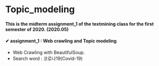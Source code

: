 # Topic_modeling
#### This is the midterm assignment_1 of the textmining class for the first semester of 2020. (2020.05)
#### ✔ assignment_1 : Web crawling and Topic modeling

- Web Crawling with BeautifulSoup.
- Search word : 코로나19(Covid-19)
